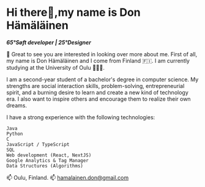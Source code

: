 # Hi there👋,my name is Don Hämäläinen
***65°Søft developer | 25°Designer***

🥳 Great to see you are interested in looking over more about me. 
First of all, my name is Don Hämäläinen and I come from Finland 🇫🇮. I am currently studying at the University of Oulu 👨🏽‍💻.

I am a second-year student of a bachelor's degree in computer science. My strengths are social interaction skills, problem-solving, entrepreneurial spirit, and a burning desire to learn and create a new kind of technology era. I also want to inspire others and encourage them to realize their own dreams.

I have a strong experience with the following technologies:

```
Java
Python
C
JavaScript / TypeScript
SQL 
Web development (React, NextJS)
Google Analytics & Tag Manager
Data Structures (Algorithms)
```

📫 Oulu, Finland.
📫 hamalainen.don@gmail.com
<!--
**donhamalainen/donhamalainen** is a ✨ _special_ ✨ repository because its `README.md` (this file) appears on your GitHub profile.

Here are some ideas to get you started:

- 🔭 I’m currently working on ...
- 🌱 I’m currently learning ...
- 👯 I’m looking to collaborate on ...
- 🤔 I’m looking for help with ...
- 💬 Ask me about ...
- 📫 How to reach me: ...
- 😄 Pronouns: ...
- ⚡ Fun fact: ...
-->
